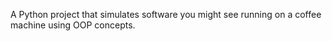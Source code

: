 A Python project that simulates software you might see running on a coffee machine using OOP concepts.
